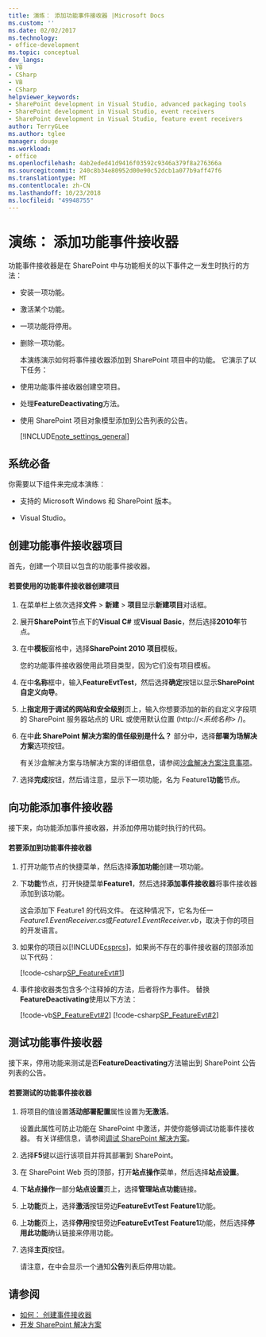 ```yaml
---
title: 演练： 添加功能事件接收器 |Microsoft Docs
ms.custom: ''
ms.date: 02/02/2017
ms.technology:
- office-development
ms.topic: conceptual
dev_langs:
- VB
- CSharp
- VB
- CSharp
helpviewer_keywords:
- SharePoint development in Visual Studio, advanced packaging tools
- SharePoint development in Visual Studio, event receivers
- SharePoint development in Visual Studio, feature event receivers
author: TerryGLee
ms.author: tglee
manager: douge
ms.workload:
- office
ms.openlocfilehash: 4ab2eded41d9416f03592c9346a379f8a276366a
ms.sourcegitcommit: 240c8b34e80952d00e90c52dcb1a077b9aff47f6
ms.translationtype: MT
ms.contentlocale: zh-CN
ms.lasthandoff: 10/23/2018
ms.locfileid: "49948755"
---
```

# <a name="walkthrough-add-feature-event-receivers"></a>演练： 添加功能事件接收器
  功能事件接收器是在 SharePoint 中与功能相关的以下事件之一发生时执行的方法：

- 安装一项功能。

- 激活某个功能。

- 一项功能将停用。

- 删除一项功能。

  本演练演示如何将事件接收器添加到 SharePoint 项目中的功能。 它演示了以下任务：

- 使用功能事件接收器创建空项目。

- 处理**FeatureDeactivating**方法。

- 使用 SharePoint 项目对象模型添加到公告列表的公告。

  [!INCLUDE[note_settings_general](../sharepoint/includes/note-settings-general-md.md)]

## <a name="prerequisites"></a>系统必备
 你需要以下组件来完成本演练：

-   支持的 Microsoft Windows 和 SharePoint 版本。

-   Visual Studio。

## <a name="create-a-feature-event-receiver-project"></a>创建功能事件接收器项目
 首先，创建一个项目以包含的功能事件接收器。

#### <a name="to-create-a-project-with-a-feature-event-receiver"></a>若要使用的功能事件接收器创建项目

1.  在菜单栏上依次选择**文件** > **新建** > **项目**显示**新建项目**对话框。

2.  展开**SharePoint**节点下的**Visual C#** 或**Visual Basic**，然后选择**2010年**节点。

3.  在中**模板**窗格中，选择**SharePoint 2010 项目**模板。

     您的功能事件接收器使用此项目类型，因为它们没有项目模板。

4.  在中**名称**框中，输入**FeatureEvtTest**，然后选择**确定**按钮以显示**SharePoint 自定义向导**。

5.  上**指定用于调试的网站和安全级别**页上，输入你想要添加的新的自定义字段项的 SharePoint 服务器站点的 URL 或使用默认位置 (http://\<*系统名称*> /)。

6.  在中**此 SharePoint 解决方案的信任级别是什么？** 部分中，选择**部署为场解决方案**选项按钮。

     有关沙盒解决方案与场解决方案的详细信息，请参阅[沙盒解决方案注意事项](../sharepoint/sandboxed-solution-considerations.md)。

7.  选择**完成**按钮，然后请注意，显示下一项功能，名为 Feature1**功能**节点。

## <a name="add-an-event-receiver-to-the-feature"></a>向功能添加事件接收器
 接下来，向功能添加事件接收器，并添加停用功能时执行的代码。

#### <a name="to-add-an-event-receiver-to-the-feature"></a>若要添加到功能事件接收器

1.  打开功能节点的快捷菜单，然后选择**添加功能**创建一项功能。

2.  下**功能**节点，打开快捷菜单**Feature1**，然后选择**添加事件接收器**将事件接收器添加到该功能。

     这会添加下 Feature1 的代码文件。 在这种情况下，它名为任一*Feature1.EventReceiver.cs*或*Feature1.EventReceiver.vb*，取决于你的项目的开发语言。

3.  如果你的项目以[!INCLUDE[csprcs](../sharepoint/includes/csprcs-md.md)]，如果尚不存在的事件接收器的顶部添加以下代码：

     [!code-csharp[SP_FeatureEvt#1](../sharepoint/codesnippet/CSharp/featureevttest2/features/feature1/feature1.eventreceiver.cs#1)]

4.  事件接收器类包含多个注释掉的方法，后者将作为事件。 替换**FeatureDeactivating**使用以下方法：

     [!code-vb[SP_FeatureEvt#2](../sharepoint/codesnippet/VisualBasic/featureevt2vb/features/feature1/feature1.eventreceiver.vb#2)]
     [!code-csharp[SP_FeatureEvt#2](../sharepoint/codesnippet/CSharp/featureevttest2/features/feature1/feature1.eventreceiver.cs#2)]

## <a name="test-the-feature-event-receiver"></a>测试功能事件接收器
 接下来，停用功能来测试是否**FeatureDeactivating**方法输出到 SharePoint 公告列表的公告。

#### <a name="to-test-the-feature-event-receiver"></a>若要测试的功能事件接收器

1.  将项目的值设置**活动部署配置**属性设置为**无激活**。

     设置此属性可防止功能在 SharePoint 中激活，并使你能够调试功能事件接收器。 有关详细信息，请参阅[调试 SharePoint 解决方案](../sharepoint/debugging-sharepoint-solutions.md)。

2.  选择**F5**键以运行该项目并将其部署到 SharePoint。

3.  在 SharePoint Web 页的顶部，打开**站点操作**菜单，然后选择**站点设置**。

4.  下**站点操作**一部分**站点设置**页上，选择**管理站点功能**链接。

5.  上**功能**页上，选择**激活**按钮旁边**FeatureEvtTest Feature1**功能。

6.  上**功能**页上，选择**停用**按钮旁边**FeatureEvtTest Feature1**功能，然后选择**停用此功能**确认链接来停用功能。

7.  选择**主页**按钮。

     请注意，在中会显示一个通知**公告**列表后停用功能。

## <a name="see-also"></a>请参阅

- [如何： 创建事件接收器](../sharepoint/how-to-create-an-event-receiver.md)
- [开发 SharePoint 解决方案](../sharepoint/developing-sharepoint-solutions.md)